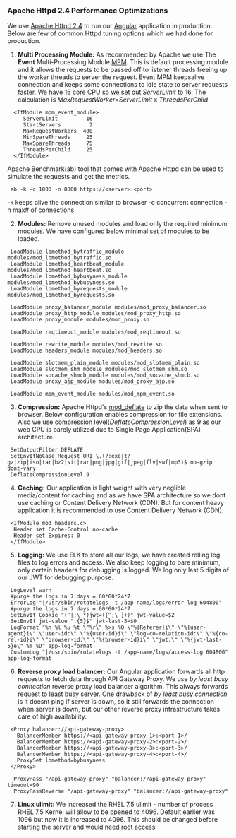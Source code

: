 ### Apache Httpd 2.4 Performance Optimizations ######
We use [Apache Httpd 2.4](https://httpd.apache.org/docs/2.4/) to run our [Angular](https://angular.io/) application in production. Below are few of common Httpd tuning options which we had done for production.

1. **Multi Processing Module:** As recommended by Apache we use The **Event** Multi-Processing Module [MPM](https://httpd.apache.org/docs/2.4/mod/event.html). This is default processing module and it allows the requests to be passed off to listener threads freeing up the worker threads to server the request. Event MPM keepsalive connection and keeps some connections to idle state to server requests faster.
We have 16 core CPU so we set out *ServerLimit* to 16. The calculation is *MaxRequestWorker*=*ServerLimit* x *ThreadsPerChild*
```
  <IfModule mpm_event_module>
     ServerLimit         16
     StartServers         2
     MaxRequestWorkers  400
     MinSpareThreads     25
     MaxSpareThreads     75
     ThreadsPerChild     25
  </IfModule>
```
Apache Benchmark(ab) tool that comes with Apache Httpd can be used to simulate the requests and get the metrics.
```
 ab -k -c 1000 -n 8000 https://<server>:<port>
```
 -k keeps alive the connection similar to browser
 -c concurrent connection
 -n max# of connections
 
2. **Modules:** Remove unused modules and load only the required minimum modules. We have configured below minimal set of modules to be loaded.
```
 LoadModule lbmethod_bytraffic_module modules/mod_lbmethod_bytraffic.so
 LoadModule lbmethod_heartbeat_module modules/mod_lbmethod_heartbeat.so
 LoadModule lbmethod_bybusyness_module modules/mod_lbmethod_bybusyness.so
 LoadModule lbmethod_byrequests_module modules/mod_lbmethod_byrequests.so

 LoadModule proxy_balancer_module modules/mod_proxy_balancer.so
 LoadModule proxy_http_module modules/mod_proxy_http.so
 LoadModule proxy_module modules/mod_proxy.so

 LoadModule reqtimeout_module modules/mod_reqtimeout.so

 LoadModule rewrite_module modules/mod_rewrite.so
 LoadModule headers_module modules/mod_headers.so

 LoadModule slotmem_plain_module modules/mod_slotmem_plain.so
 LoadModule slotmem_shm_module modules/mod_slotmem_shm.so
 LoadModule socache_shmcb_module modules/mod_socache_shmcb.so
 LoadModule proxy_ajp_module modules/mod_proxy_ajp.so
 
 LoadModule mpm_event_module modules/mod_mpm_event.so 
```

3. **Compression:** 
 Apache Httpd's [mod_deflate](https://httpd.apache.org/docs/2.4/mod/mod_deflate.html) to zip the data when sent to browser. Below configuration enables compression for file extensions. Also we use compression level(*DeflateCompressionLevel*) as 9 as our web CPU is barely utilized due to Single Page Application(SPA) architecture.
```
 SetOutputFilter DEFLATE
 SetEnvIfNoCase Request_URI \.(?:exe|t?gz|zip|iso|tar|bz2|sit|rar|png|jpg|gif|jpeg|flv|swf|mp3)$ no-gzip dont-vary
 DeflateCompressionLevel 9
```

4. **Caching:** Our application is light weight with very neglible media/content for caching and as we have SPA architecture so we dont use caching or Content Delivery Network (CDN). But for content heavy application it is recommended to use Content Delivery Network (CDN).
```
 <IfModule mod_headers.c>
  Header set Cache-Control no-cache
  Header set Expires: 0
 </IfModule>
```

5. **Logging:** We use ELK to store all our logs, we have created rolling log files to log errors and access. We also keep logging to bare minimum, only certain headers for debugging is logged. We log only last 5 digits of our JWT for debugging purpose.
```
 LogLevel warn
 #purge the logs in 7 days = 60*60*24*7
 ErrorLog "|/usr/sbin/rotatelogs -t /app-name/logs/error-log 604800"
 #purge the logs in 7 days = 60*60*24*7
 SetEnvIf Cookie "(^|;\ *)jwt=([^;\ ]+)" jwt-value=$2
 SetEnvIf jwt-value ".{5}$" jwt-last-5=$0
 LogFormat "%h %l %u %t \"%r\" %>s %O \"%{Referer}i\" \"%{user-agent}i\" \"user-id:\" \"%{user-id}i\" \"log-co-relation-id:\" \"%{co-  rel-id}i\" \"browser-id:\" \"%{browser-id}i\" \"jwt:\" \"%{jwt-last-5}e\" %T %D" app-log-format
 CustomLog "|/usr/sbin/rotatelogs -t /app-name/logs/access-log 604800" app-log-format
```
6. **Reverse proxy load balancer:** Our Angular application forwards all http requests to fetch data through API Gateway Proxy. We use *by least busy connection* reverse proxy load balancer algorithm. This always forwards request to least busy server. One drawback of *by least busy connection* is it doesnt ping if server is down, so it still forwards the connection when server is down, but our other reverse proxy infrastructure takes care of high availability.
```
 <Proxy balancer://api-gateway-proxy>
   BalancerMember https://<api-gateway-proxy-1>:<port-1>/
   BalancerMember https://<api-gateway-proxy-2>:<port-2>/
   BalancerMember https://<api-gateway-proxy-3>:<port-3>/
   BalancerMember https://<api-gateway-proxy-4>:<port-4>/
   ProxySet lbmethod=bybusyness
 </Proxy>

  ProxyPass "/api-gateway-proxy" "balancer://api-gateway-proxy" timeout=90
  ProxyPassReverse "/api-gateway-proxy" "balancer://api-gateway-proxy"
```

7. **Linux ulimit:** 
We increased the RHEL 7.5 ulimit - number of process RHEL 7.5 Kernel will allow to be opened to 4096. Default earlier was 1096 but  now it is increased to 4096. This should be changed before starting the server and would need root access.
 


